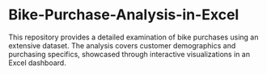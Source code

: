 # Bike-Purchase-Analysis-in-Excel
 This repository provides a detailed examination of bike purchases using an extensive dataset. The analysis covers customer demographics and purchasing specifics, showcased through interactive visualizations in an Excel dashboard.
